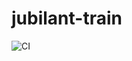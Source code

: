 # jubilant-train

![CI](https://github.com/SingularBunny/jubilant-train/actions/workflows/ci.yml/badge.svg)
